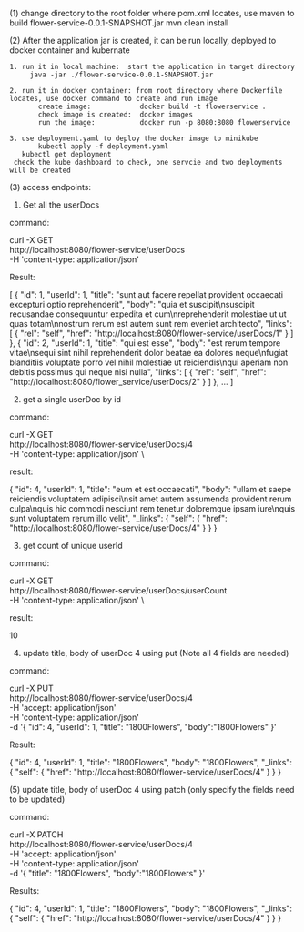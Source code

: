 (1) change directory to the root folder where pom.xml locates, use maven to build flower-service-0.0.1-SNAPSHOT.jar
    mvn clean install
   
(2) After the application jar is created, it can be run locally, deployed to docker container and  kubernate

    1. run it in local machine:  start the application in target directory
         java -jar ./flower-service-0.0.1-SNAPSHOT.jar
 
    2. run it in docker container: from root directory where Dockerfile locates, use docker command to create and run image
		   create image:            docker build -t flowerservice .
		   check image is created:  docker images
		   run the image:           docker run -p 8080:8080 flowerservice
		   
    3. use deployment.yaml to deploy the docker image to minikube
           kubectl apply -f deployment.yaml
	   kubectl get deployment
	 check the kube dashboard to check, one servcie and two deployments will be created
	
(3) access endpoints:

1. Get all the userDocs

command: 

curl -X GET \
  http://localhost:8080/flower-service/userDocs \
  -H 'content-type: application/json' 
  
 Result:
 
 [
    {
        "id": 1,
        "userId": 1,
        "title": "sunt aut facere repellat provident occaecati excepturi optio reprehenderit",
        "body": "quia et suscipit\nsuscipit recusandae consequuntur expedita et cum\nreprehenderit molestiae ut ut quas totam\nnostrum rerum est autem sunt rem eveniet architecto",
        "links": [
            {
                "rel": "self",
                "href": "http://localhost:8080/flower-service/userDocs/1"
            }
        ]
    },
    {
        "id": 2,
        "userId": 1,
        "title": "qui est esse",
        "body": "est rerum tempore vitae\nsequi sint nihil reprehenderit dolor beatae ea dolores neque\nfugiat blanditiis voluptate porro vel nihil molestiae ut reiciendis\nqui aperiam non debitis possimus qui neque nisi nulla",
        "links": [
            {
                "rel": "self",
                "href": "http://localhost:8080/flower_service/userDocs/2"
            }
        ]
    },
    ...
    ] 
    
2. get a single userDoc by id

 command: 
 
 curl -X GET \
  http://localhost:8080/flower-service/userDocs/4 \
  -H 'content-type: application/json' \
  
  result:
  
  {
    "id": 4,
    "userId": 1,
    "title": "eum et est occaecati",
    "body": "ullam et saepe reiciendis voluptatem adipisci\nsit amet autem assumenda provident rerum culpa\nquis hic commodi nesciunt rem tenetur doloremque ipsam iure\nquis sunt voluptatem rerum illo velit",
    "_links": {
        "self": {
            "href": "http://localhost:8080/flower-service/userDocs/4"
        }
    }
}

3. get count of unique userId

command:

curl -X GET \
  http://localhost:8080/flower-service/userDocs/userCount \
  -H 'content-type: application/json' \

result:

10

4. update title, body of userDoc 4 using put (Note all 4 fields are needed)

command:

curl -X PUT \
  http://localhost:8080/flower-service/userDocs/4 \
  -H 'accept: application/json' \
  -H 'content-type: application/json' \
  -d '{
    "id": 4,
    "userId": 1,
    "title": "1800Flowers",
    "body":"1800Flowers"
}'

Result:

{
    "id": 4,
    "userId": 1,
    "title": "1800Flowers",
    "body": "1800Flowers",
    "_links": {
        "self": {
            "href": "http://localhost:8080/flower-service/userDocs/4"
        }
    }
}

(5) update title, body of userDoc 4 using patch (only specify the fields need to be updated)

command:

curl -X PATCH \
  http://localhost:8080/flower-service/userDocs/4 \
  -H 'accept: application/json' \
  -H 'content-type: application/json' \
  -d '{
    "title": "1800Flowers",
    "body":"1800Flowers"
}'

Results:

{
    "id": 4,
    "userId": 1,
    "title": "1800Flowers",
    "body": "1800Flowers",
    "_links": {
        "self": {
            "href": "http://localhost:8080/flower-service/userDocs/4"
        }
    }
}


  
